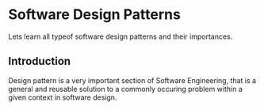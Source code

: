 # Software Design Patterns
Lets learn all typeof software design patterns and their importances.

## Introduction
Design pattern is a very important section of Software Engineering, that is a general and reusable solution to a commonly occuring problem within a given context in software design.

